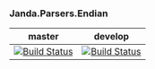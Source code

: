 ### Janda.Parsers.Endian

| master | develop |
|:------:|:-----------:|
|[![Build Status](http://nas:8081/buildStatus/icon?job=Janda.Parsers.Endian/master)](http://nas:8081/job/Janda.Parsers.Endian/job/master)|[![Build Status](http://nas:8081/buildStatus/icon?job=Janda.Parsers.Endian/develop)](http://nas:8081/job/Janda.Parsers.Endian/job/develop)|



